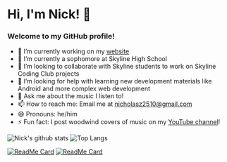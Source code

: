 # Hi, I'm Nick! 👋

### Welcome to my GitHub profile!

- 🔭 I’m currently working on my [website](https://nicholasz2510.github.io/)
- 🌱 I’m currently a sophomore at Skyline High School
- 👯 I’m looking to collaborate with Skyline students to work on Skyline Coding Club projects
- 🤔 I’m looking for help with learning new development materials like Android and more complex web development
- 💬 Ask me about the music I listen to!
- 📫 How to reach me: Email me at <nicholasz2510@gmail.com>
- 😄 Pronouns: he/him
- ⚡ Fun fact: I post woodwind covers of music on my [YouTube channel](https://www.youtube.com/channel/UCmmVlnCS8QrydJTir58s3PQ)!

![Nick's github stats](https://github-readme-stats.vercel.app/api?username=nicholasz2510&theme=algolia&show_icons=true&count_private=true)
![Top Langs](https://github-readme-stats.vercel.app/api/top-langs/?username=nicholasz2510&layout=compact&theme=algolia)

[![ReadMe Card](https://github-readme-stats.vercel.app/api/pin/?username=nicholasz2510&repo=General&theme=algolia)](https://github.com/nicholasz2510/General)
[![ReadMe Card](https://github-readme-stats.vercel.app/api/pin/?username=nicholasz2510&repo=nicholasz2510.github.io&theme=algolia)](https://github.com/nicholasz2510/nicholasz2510.github.io)

<!--
-->
